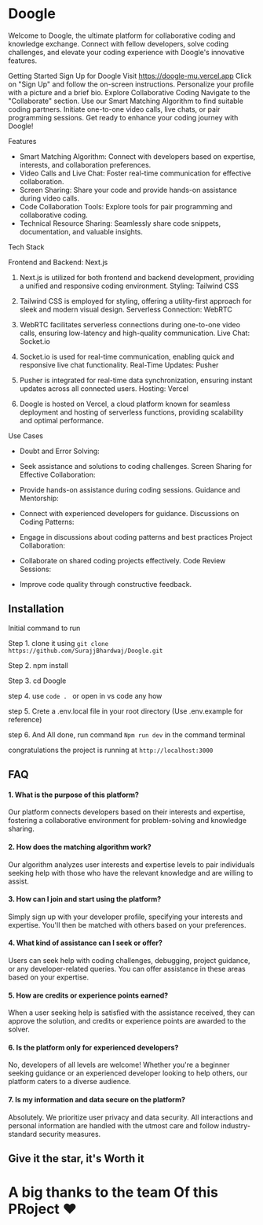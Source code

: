 
# Doogle

Welcome to Doogle, the ultimate platform for collaborative coding and knowledge exchange. Connect with fellow developers, solve coding challenges, and elevate your coding experience with Doogle's innovative features.

Getting Started
Sign Up for Doogle
Visit https://doogle-mu.vercel.app
Click on "Sign Up" and follow the on-screen instructions.
Personalize your profile with a picture and a brief bio.
Explore Collaborative Coding
Navigate to the "Collaborate" section.
Use our Smart Matching Algorithm to find suitable coding partners.
Initiate one-to-one video calls, live chats, or pair programming sessions.
Get ready to enhance your coding journey with Doogle!

Features
- Smart Matching Algorithm:
  Connect with developers based on expertise, interests, and collaboration preferences.
 -  Video Calls and Live Chat:
    Foster real-time communication for effective collaboration.
-  Screen Sharing:
   Share your code and provide hands-on assistance during video calls.
-  Code Collaboration Tools:
   Explore tools for pair programming and collaborative coding.
-  Technical Resource Sharing:
   Seamlessly share code snippets, documentation, and valuable insights.

Tech Stack

Frontend and Backend: Next.js

1. Next.js is utilized for both frontend and backend development, providing a unified and responsive coding environment.
Styling: Tailwind CSS

2. Tailwind CSS is employed for styling, offering a utility-first approach for sleek and modern visual design.
Serverless Connection: WebRTC

3. WebRTC facilitates serverless connections during one-to-one video calls, ensuring low-latency and high-quality communication.
Live Chat: Socket.io

5. Socket.io is used for real-time communication, enabling quick and responsive live chat functionality.
Real-Time Updates: Pusher

6. Pusher is integrated for real-time data synchronization, ensuring instant updates across all connected users.
Hosting: Vercel

7. Doogle is hosted on Vercel, a cloud platform known for seamless deployment and hosting of serverless functions, providing scalability and optimal performance.

Use Cases
- Doubt and Error Solving:

- Seek assistance and solutions to coding challenges. Screen Sharing for Effective Collaboration:

- Provide hands-on assistance during coding sessions. Guidance and Mentorship:

- Connect with experienced developers for guidance. Discussions on Coding Patterns:

- Engage in discussions about coding patterns and best practices Project Collaboration:

- Collaborate on shared coding projects effectively. Code Review Sessions:

- Improve code quality through constructive feedback.
## Installation

Initial command to run 


Step 1. clone it using ```git clone https://github.com/SurajjBhardwaj/Doogle.git```

Step 2. npm install

Step 3. cd Doogle

step 4. use ```code . ``` or open in vs code any how

step 5. Crete a .env.local file in your root directory (Use .env.example for reference)

step 6. And All done, run command ``` Npm run dev ``` in the command terminal

congratulations the project is running at ```http://localhost:3000```




## FAQ

#### 1. What is the purpose of this platform?

Our platform connects developers based on their interests and expertise, fostering a collaborative environment for problem-solving and knowledge sharing.

#### 2. How does the matching algorithm work?

Our algorithm analyzes user interests and expertise levels to pair individuals seeking help with those who have the relevant knowledge and are willing to assist.

#### 3. How can I join and start using the platform?

Simply sign up with your developer profile, specifying your interests and expertise. You'll then be matched with others based on your preferences.

#### 4. What kind of assistance can I seek or offer?

Users can seek help with coding challenges, debugging, project guidance, or any developer-related queries. You can offer assistance in these areas based on your expertise.

#### 5. How are credits or experience points earned?

When a user seeking help is satisfied with the assistance received, they can approve the solution, and credits or experience points are awarded to the solver.

#### 6. Is the platform only for experienced developers?

No, developers of all levels are welcome! Whether you're a beginner seeking guidance or an experienced developer looking to help others, our platform caters to a diverse audience.

#### 7. Is my information and data secure on the platform?

Absolutely. We prioritize user privacy and data security. All interactions and personal information are handled with the utmost care and follow industry-standard security measures.


<H2>Give it the star, it's Worth it </H2>
<h1>A big thanks to the team Of this PRoject ♥ </h1>




